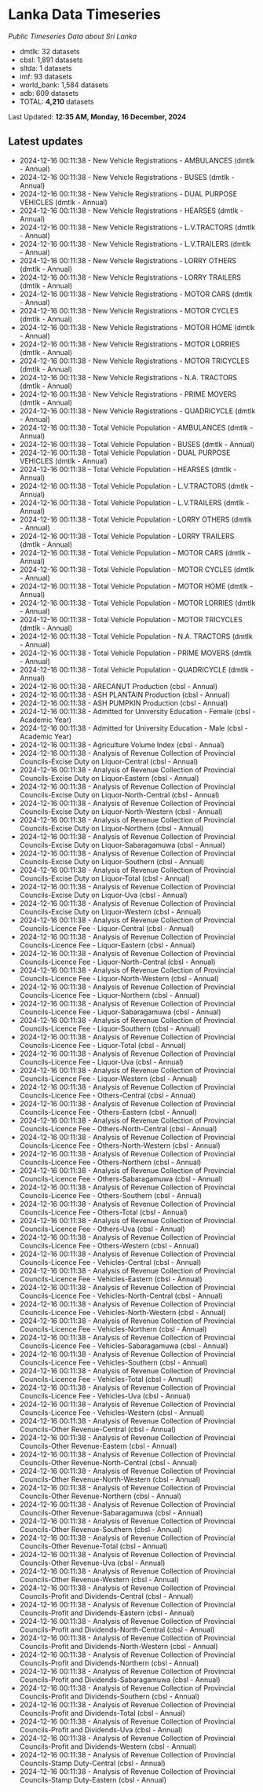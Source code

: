 # Lanka Data Timeseries
*Public Timeseries Data about Sri Lanka*

* dmtlk: 32 datasets
* cbsl: 1,891 datasets
* sltda: 1 datasets
* imf: 93 datasets
* world_bank: 1,584 datasets
* adb: 609 datasets
* TOTAL: **4,210** datasets

Last Updated: **12:35 AM, Monday, 16 December, 2024**

## Latest updates

* 2024-12-16 00:11:38 - New Vehicle Registrations - AMBULANCES (dmtlk - Annual)
* 2024-12-16 00:11:38 - New Vehicle Registrations - BUSES (dmtlk - Annual)
* 2024-12-16 00:11:38 - New Vehicle Registrations - DUAL PURPOSE VEHICLES (dmtlk - Annual)
* 2024-12-16 00:11:38 - New Vehicle Registrations - HEARSES (dmtlk - Annual)
* 2024-12-16 00:11:38 - New Vehicle Registrations - L.V.TRACTORS (dmtlk - Annual)
* 2024-12-16 00:11:38 - New Vehicle Registrations - L.V.TRAILERS (dmtlk - Annual)
* 2024-12-16 00:11:38 - New Vehicle Registrations - LORRY OTHERS (dmtlk - Annual)
* 2024-12-16 00:11:38 - New Vehicle Registrations - LORRY TRAILERS (dmtlk - Annual)
* 2024-12-16 00:11:38 - New Vehicle Registrations - MOTOR CARS (dmtlk - Annual)
* 2024-12-16 00:11:38 - New Vehicle Registrations - MOTOR CYCLES (dmtlk - Annual)
* 2024-12-16 00:11:38 - New Vehicle Registrations - MOTOR HOME (dmtlk - Annual)
* 2024-12-16 00:11:38 - New Vehicle Registrations - MOTOR LORRIES (dmtlk - Annual)
* 2024-12-16 00:11:38 - New Vehicle Registrations - MOTOR TRICYCLES (dmtlk - Annual)
* 2024-12-16 00:11:38 - New Vehicle Registrations - N.A. TRACTORS (dmtlk - Annual)
* 2024-12-16 00:11:38 - New Vehicle Registrations - PRIME MOVERS (dmtlk - Annual)
* 2024-12-16 00:11:38 - New Vehicle Registrations - QUADRICYCLE (dmtlk - Annual)
* 2024-12-16 00:11:38 - Total Vehicle Population - AMBULANCES (dmtlk - Annual)
* 2024-12-16 00:11:38 - Total Vehicle Population - BUSES (dmtlk - Annual)
* 2024-12-16 00:11:38 - Total Vehicle Population - DUAL PURPOSE VEHICLES (dmtlk - Annual)
* 2024-12-16 00:11:38 - Total Vehicle Population - HEARSES (dmtlk - Annual)
* 2024-12-16 00:11:38 - Total Vehicle Population - L.V.TRACTORS (dmtlk - Annual)
* 2024-12-16 00:11:38 - Total Vehicle Population - L.V.TRAILERS (dmtlk - Annual)
* 2024-12-16 00:11:38 - Total Vehicle Population - LORRY OTHERS (dmtlk - Annual)
* 2024-12-16 00:11:38 - Total Vehicle Population - LORRY TRAILERS (dmtlk - Annual)
* 2024-12-16 00:11:38 - Total Vehicle Population - MOTOR CARS (dmtlk - Annual)
* 2024-12-16 00:11:38 - Total Vehicle Population - MOTOR CYCLES (dmtlk - Annual)
* 2024-12-16 00:11:38 - Total Vehicle Population - MOTOR HOME (dmtlk - Annual)
* 2024-12-16 00:11:38 - Total Vehicle Population - MOTOR LORRIES (dmtlk - Annual)
* 2024-12-16 00:11:38 - Total Vehicle Population - MOTOR TRICYCLES (dmtlk - Annual)
* 2024-12-16 00:11:38 - Total Vehicle Population - N.A. TRACTORS (dmtlk - Annual)
* 2024-12-16 00:11:38 - Total Vehicle Population - PRIME MOVERS (dmtlk - Annual)
* 2024-12-16 00:11:38 - Total Vehicle Population - QUADRICYCLE (dmtlk - Annual)
* 2024-12-16 00:11:38 - ARECANUT Production (cbsl - Annual)
* 2024-12-16 00:11:38 - ASH PLANTAIN Production (cbsl - Annual)
* 2024-12-16 00:11:38 - ASH PUMPKIN Production (cbsl - Annual)
* 2024-12-16 00:11:38 - Admitted for University Education - Female (cbsl - Academic Year)
* 2024-12-16 00:11:38 - Admitted for University Education - Male (cbsl - Academic Year)
* 2024-12-16 00:11:38 - Agriculture Volume Index (cbsl - Annual)
* 2024-12-16 00:11:38 - Analysis of Revenue Collection of Provincial Councils-Excise Duty on Liquor-Central (cbsl - Annual)
* 2024-12-16 00:11:38 - Analysis of Revenue Collection of Provincial Councils-Excise Duty on Liquor-Eastern (cbsl - Annual)
* 2024-12-16 00:11:38 - Analysis of Revenue Collection of Provincial Councils-Excise Duty on Liquor-North-Central (cbsl - Annual)
* 2024-12-16 00:11:38 - Analysis of Revenue Collection of Provincial Councils-Excise Duty on Liquor-North-Western (cbsl - Annual)
* 2024-12-16 00:11:38 - Analysis of Revenue Collection of Provincial Councils-Excise Duty on Liquor-Northern (cbsl - Annual)
* 2024-12-16 00:11:38 - Analysis of Revenue Collection of Provincial Councils-Excise Duty on Liquor-Sabaragamuwa (cbsl - Annual)
* 2024-12-16 00:11:38 - Analysis of Revenue Collection of Provincial Councils-Excise Duty on Liquor-Southern (cbsl - Annual)
* 2024-12-16 00:11:38 - Analysis of Revenue Collection of Provincial Councils-Excise Duty on Liquor-Total (cbsl - Annual)
* 2024-12-16 00:11:38 - Analysis of Revenue Collection of Provincial Councils-Excise Duty on Liquor-Uva (cbsl - Annual)
* 2024-12-16 00:11:38 - Analysis of Revenue Collection of Provincial Councils-Excise Duty on Liquor-Western (cbsl - Annual)
* 2024-12-16 00:11:38 - Analysis of Revenue Collection of Provincial Councils-Licence Fee - Liquor-Central (cbsl - Annual)
* 2024-12-16 00:11:38 - Analysis of Revenue Collection of Provincial Councils-Licence Fee - Liquor-Eastern (cbsl - Annual)
* 2024-12-16 00:11:38 - Analysis of Revenue Collection of Provincial Councils-Licence Fee - Liquor-North-Central (cbsl - Annual)
* 2024-12-16 00:11:38 - Analysis of Revenue Collection of Provincial Councils-Licence Fee - Liquor-North-Western (cbsl - Annual)
* 2024-12-16 00:11:38 - Analysis of Revenue Collection of Provincial Councils-Licence Fee - Liquor-Northern (cbsl - Annual)
* 2024-12-16 00:11:38 - Analysis of Revenue Collection of Provincial Councils-Licence Fee - Liquor-Sabaragamuwa (cbsl - Annual)
* 2024-12-16 00:11:38 - Analysis of Revenue Collection of Provincial Councils-Licence Fee - Liquor-Southern (cbsl - Annual)
* 2024-12-16 00:11:38 - Analysis of Revenue Collection of Provincial Councils-Licence Fee - Liquor-Total (cbsl - Annual)
* 2024-12-16 00:11:38 - Analysis of Revenue Collection of Provincial Councils-Licence Fee - Liquor-Uva (cbsl - Annual)
* 2024-12-16 00:11:38 - Analysis of Revenue Collection of Provincial Councils-Licence Fee - Liquor-Western (cbsl - Annual)
* 2024-12-16 00:11:38 - Analysis of Revenue Collection of Provincial Councils-Licence Fee - Others-Central (cbsl - Annual)
* 2024-12-16 00:11:38 - Analysis of Revenue Collection of Provincial Councils-Licence Fee - Others-Eastern (cbsl - Annual)
* 2024-12-16 00:11:38 - Analysis of Revenue Collection of Provincial Councils-Licence Fee - Others-North-Central (cbsl - Annual)
* 2024-12-16 00:11:38 - Analysis of Revenue Collection of Provincial Councils-Licence Fee - Others-North-Western (cbsl - Annual)
* 2024-12-16 00:11:38 - Analysis of Revenue Collection of Provincial Councils-Licence Fee - Others-Northern (cbsl - Annual)
* 2024-12-16 00:11:38 - Analysis of Revenue Collection of Provincial Councils-Licence Fee - Others-Sabaragamuwa (cbsl - Annual)
* 2024-12-16 00:11:38 - Analysis of Revenue Collection of Provincial Councils-Licence Fee - Others-Southern (cbsl - Annual)
* 2024-12-16 00:11:38 - Analysis of Revenue Collection of Provincial Councils-Licence Fee - Others-Total (cbsl - Annual)
* 2024-12-16 00:11:38 - Analysis of Revenue Collection of Provincial Councils-Licence Fee - Others-Uva (cbsl - Annual)
* 2024-12-16 00:11:38 - Analysis of Revenue Collection of Provincial Councils-Licence Fee - Others-Western (cbsl - Annual)
* 2024-12-16 00:11:38 - Analysis of Revenue Collection of Provincial Councils-Licence Fee - Vehicles-Central (cbsl - Annual)
* 2024-12-16 00:11:38 - Analysis of Revenue Collection of Provincial Councils-Licence Fee - Vehicles-Eastern (cbsl - Annual)
* 2024-12-16 00:11:38 - Analysis of Revenue Collection of Provincial Councils-Licence Fee - Vehicles-North-Central (cbsl - Annual)
* 2024-12-16 00:11:38 - Analysis of Revenue Collection of Provincial Councils-Licence Fee - Vehicles-North-Western (cbsl - Annual)
* 2024-12-16 00:11:38 - Analysis of Revenue Collection of Provincial Councils-Licence Fee - Vehicles-Northern (cbsl - Annual)
* 2024-12-16 00:11:38 - Analysis of Revenue Collection of Provincial Councils-Licence Fee - Vehicles-Sabaragamuwa (cbsl - Annual)
* 2024-12-16 00:11:38 - Analysis of Revenue Collection of Provincial Councils-Licence Fee - Vehicles-Southern (cbsl - Annual)
* 2024-12-16 00:11:38 - Analysis of Revenue Collection of Provincial Councils-Licence Fee - Vehicles-Total (cbsl - Annual)
* 2024-12-16 00:11:38 - Analysis of Revenue Collection of Provincial Councils-Licence Fee - Vehicles-Uva (cbsl - Annual)
* 2024-12-16 00:11:38 - Analysis of Revenue Collection of Provincial Councils-Licence Fee - Vehicles-Western (cbsl - Annual)
* 2024-12-16 00:11:38 - Analysis of Revenue Collection of Provincial Councils-Other Revenue-Central (cbsl - Annual)
* 2024-12-16 00:11:38 - Analysis of Revenue Collection of Provincial Councils-Other Revenue-Eastern (cbsl - Annual)
* 2024-12-16 00:11:38 - Analysis of Revenue Collection of Provincial Councils-Other Revenue-North-Central (cbsl - Annual)
* 2024-12-16 00:11:38 - Analysis of Revenue Collection of Provincial Councils-Other Revenue-North-Western (cbsl - Annual)
* 2024-12-16 00:11:38 - Analysis of Revenue Collection of Provincial Councils-Other Revenue-Northern (cbsl - Annual)
* 2024-12-16 00:11:38 - Analysis of Revenue Collection of Provincial Councils-Other Revenue-Sabaragamuwa (cbsl - Annual)
* 2024-12-16 00:11:38 - Analysis of Revenue Collection of Provincial Councils-Other Revenue-Southern (cbsl - Annual)
* 2024-12-16 00:11:38 - Analysis of Revenue Collection of Provincial Councils-Other Revenue-Total (cbsl - Annual)
* 2024-12-16 00:11:38 - Analysis of Revenue Collection of Provincial Councils-Other Revenue-Uva (cbsl - Annual)
* 2024-12-16 00:11:38 - Analysis of Revenue Collection of Provincial Councils-Other Revenue-Western (cbsl - Annual)
* 2024-12-16 00:11:38 - Analysis of Revenue Collection of Provincial Councils-Profit and Dividends-Central (cbsl - Annual)
* 2024-12-16 00:11:38 - Analysis of Revenue Collection of Provincial Councils-Profit and Dividends-Eastern (cbsl - Annual)
* 2024-12-16 00:11:38 - Analysis of Revenue Collection of Provincial Councils-Profit and Dividends-North-Central (cbsl - Annual)
* 2024-12-16 00:11:38 - Analysis of Revenue Collection of Provincial Councils-Profit and Dividends-North-Western (cbsl - Annual)
* 2024-12-16 00:11:38 - Analysis of Revenue Collection of Provincial Councils-Profit and Dividends-Northern (cbsl - Annual)
* 2024-12-16 00:11:38 - Analysis of Revenue Collection of Provincial Councils-Profit and Dividends-Sabaragamuwa (cbsl - Annual)
* 2024-12-16 00:11:38 - Analysis of Revenue Collection of Provincial Councils-Profit and Dividends-Southern (cbsl - Annual)
* 2024-12-16 00:11:38 - Analysis of Revenue Collection of Provincial Councils-Profit and Dividends-Total (cbsl - Annual)
* 2024-12-16 00:11:38 - Analysis of Revenue Collection of Provincial Councils-Profit and Dividends-Uva (cbsl - Annual)
* 2024-12-16 00:11:38 - Analysis of Revenue Collection of Provincial Councils-Profit and Dividends-Western (cbsl - Annual)
* 2024-12-16 00:11:38 - Analysis of Revenue Collection of Provincial Councils-Stamp Duty-Central (cbsl - Annual)
* 2024-12-16 00:11:38 - Analysis of Revenue Collection of Provincial Councils-Stamp Duty-Eastern (cbsl - Annual)
